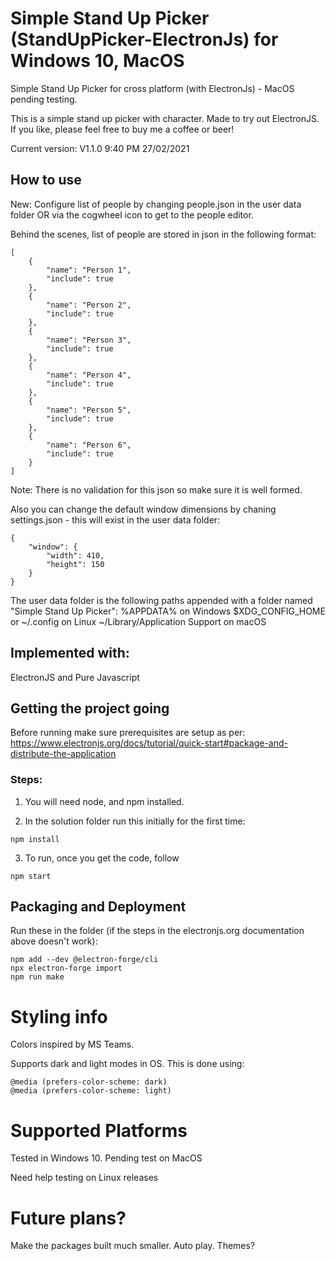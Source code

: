 # Simple Stand Up Picker (StandUpPicker-ElectronJs) for Windows 10, MacOS 
Simple Stand Up Picker for cross platform (with ElectronJs) - MacOS pending testing.

This is a simple stand up picker with character. Made to try out ElectronJS. If you like, please feel free to buy me a coffee or beer!

Current version: V1.1.0 9:40 PM 27/02/2021

## How to use
New: Configure list of people by changing people.json in the user data folder OR via the cogwheel icon to get to the people editor.

Behind the scenes, list of people are stored in json in the following format:
```
[
    {
        "name": "Person 1",
        "include": true
    },
    {
        "name": "Person 2",
        "include": true
    },
    {
        "name": "Person 3",
        "include": true
    },
    {
        "name": "Person 4",
        "include": true
    },
    {
        "name": "Person 5",
        "include": true
    },
    {
        "name": "Person 6",
        "include": true
    }
]
```
Note: There is no validation for this json so make sure it is well formed.

Also you can change the default window dimensions by chaning settings.json - this will exist in the user data folder:
```
{
    "window": {
        "width": 410,
        "height": 150
    }
}
```

The user data folder is the following paths appended with a folder named "Simple Stand Up Picker":
%APPDATA% on Windows
$XDG_CONFIG_HOME or ~/.config on Linux
~/Library/Application Support on macOS

## Implemented with:
ElectronJS and Pure Javascript 

## Getting the project going
Before running make sure prerequisites are setup as per: https://www.electronjs.org/docs/tutorial/quick-start#package-and-distribute-the-application

### Steps:
1. You will need node, and npm installed.

2. In the solution folder run this initially for the first time:
```
npm install 
```

3. To run, once you get the code, follow
```
npm start
```

## Packaging and Deployment
Run these in the folder (if the steps in the electronjs.org documentation above doesn't work):
```
npm add --dev @electron-forge/cli
npx electron-forge import
npm run make
```

# Styling info
Colors inspired by MS Teams.

Supports dark and light modes in OS. This is done using:
```
@media (prefers-color-scheme: dark) 
@media (prefers-color-scheme: light) 
```

# Supported Platforms
Tested in Windows 10. 
Pending test on MacOS

Need help testing on Linux releases

# Future plans?
Make the packages built much smaller. 
Auto play.
Themes?
